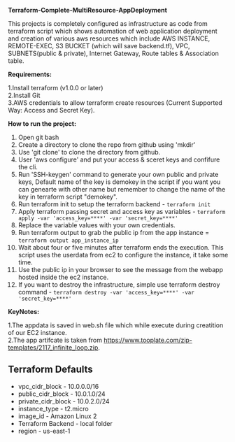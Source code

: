 **Terraform-Complete-MultiResource-AppDeployment**  

This projects is completely configured as infrastructure as code from terraform script which shows automation
of web application deployment and creation of various aws resources which include AWS INSTANCE, REMOTE-EXEC, S3 BUCKET (which will save backend.tf),
VPC, SUBNETS(public & private), Internet Gateway, Route tables & Association table.

**Requirements:**

1.Install terraform (v1.0.0 or later)  
2.Install Git  
3.AWS credentials to allow terraform create resources (Current Supported Way: Access and Secret Key).  

**How to run the project:**  

1. Open git bash  
2. Create a directory to clone the repo from github using 'mkdir'  
3. Use 'git clone' to clone the directory from github.  
4. User 'aws configure'  and put your access & sceret keys and confifure the cli.  
5. Run 'SSH-keygen' command to generate your own public and private keys, Default name of the key is demokey in the script if you want you can genearte with other name but remember to change the name of the key in terraform script "demokey".  
6. Run terraform init to setup the terraform backend - `terraform init` 
7. Apply terraform passing secret and access key as variables - `terraform apply -var 'access_key=****' -var 'secret_key=****'`  
8. Replace the variable values with your own credentials.  
9. Run terraform output to grab the public ip from the app instance = `terraform output app_instance_ip` 
10. Wait about four or five minutes after terraform ends the execution. This script uses the userdata from ec2 to configure the instance, 
it take some time.  
11. Use the public ip in your browser to see the message from the webapp hosted inside the ec2 instance.  
12. If you want to destroy the infrastructure, simple use terraform destroy command - `terraform destroy -var 'access_key=****' -var 'secret_key=****'` 

**KeyNotes:**  

1.The appdata is saved in web.sh file which while execute during creatition of our EC2 instance.  
2.The app artifcate is taken from https://www.tooplate.com/zip-templates/2117_infinite_loop.zip.  


## Terraform Defaults

- vpc_cidr_block     - 10.0.0.0/16
- public_cidr_block  - 10.0.1.0/24
- private_cidr_block - 10.0.2.0/24
- instance_type      - t2.micro
- image_id           - Amazon Linux 2
- Terraform Backend  - local folder
- region             - us-east-1
